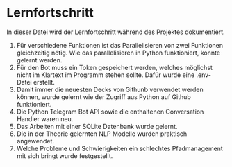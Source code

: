 # Lernfortschritt
In dieser Datei wird der Lernfortschritt während des Projektes dokumentiert.

1. Für verschiedene Funktionen ist das Parallelisieren von zwei Funktionen gleichzeitig nötig. Wie das parallelisieren in Python funktioniert, konnte gelernt werden.
2. Für den Bot muss ein Token gespeichert werden, welches möglichst nicht im Klartext im Programm stehen sollte. Dafür wurde eine .env-Datei erstellt.
3. Damit immer die neuesten Decks von Githunb verwendet werden können, wurde gelernt wie der Zugriff aus Python auf Github funktioniert.
4. Die Python Telegram Bot API sowie die enthaltenen Conversation Handler waren neu.
5. Das Arbeiten mit einer SQLite Datenbank wurde gelernt.
6. Die in der Theorie gelernten NLP Modelle wurden praktisch angewendet.
7. Welche Probleme und Schwierigkeiten ein schlechtes Pfadmanagement mit sich bringt wurde festgestellt.

